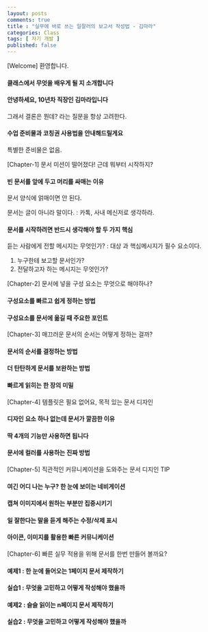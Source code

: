 ```yaml
---
layout: posts
comments: true
title : "실무에 바로 쓰는 일잘러의 보고서 작성법 - 김마라"
categories: Class
tags: [ 자기 개발 ]
published: false
---
```


[Welcome] 환영합니다.

#### 클래스에서 무엇을 배우게 될 지 소개합니다

#### 안녕하세요, 10년차 직장인 김마라입니다

그래서 결론은 뭔데? 라는 질문을 항상 고려한다.

#### 수업 준비물과 코칭권 사용법을 안내해드릴게요

특별한 준비물은 없음.

[Chapter-1] 문서 미션이 떨어졌다! 근데 뭐부터 시작하지?

#### 빈 문서를 앞에 두고 머리를 싸매는 이유

문서 양식에 얽매이면 안 된다.

문서는 글이 아니라 말이다.
 : 카톡, 사내 메신저로 생각하라.

#### 문서를 시작하려면 반드시 생각해야 할 두 가지 핵심

듣는 사람에게 전할 메시지는 무엇인가?
 : 대상 과 핵심메시지가 필수 요소이다.

1. 누구한테 보고할 문서인가?
2. 전달하고자 하는 메시지는 무엇인가?

[Chapter-2] 문서에 넣을 구성 요소는 무엇으로 해야하나?

#### 구성요소를 빠르고 쉽게 정하는 방법

#### 구성요소를 문서에 옮길 때 주요한 포인트

[Chapter-3] 매끄러운 문서의 순서는 어떻게 정하는 걸까?

#### 문서의 순서를 결정하는 방법

#### 더 탄탄하게 문서를 보완하는 방법

#### 빠르게 읽히는 한 장의 미밀

[Chapter-4] 템플릿은 필요 없어요, 목적 있는 문서 디자인

#### 디자인 요소 하나 없는데 문서가 깔끔한 이유

#### 딱 4개의 기능만 사용하면 됩니다

#### 문서에 컬러를 사용하는 진짜 방법

[Chapter-5] 직관적인 커뮤니케이션을 도와주는 문서 디지인 TIP

#### 여긴 어디 나는 누구? 한 눈에 보이는 네비게이션

#### 캡쳐 이미지에서 원하는 부분만 집중시키기

#### 일 잘한다는 말을 듣게 해주는 수정/삭제 표시

#### 아이콘, 이미지를 활용한 빠른 커뮤니케이션

[Chapter-6] 빠른 실무 적용을 위해 문서를 한번 만들어 볼까요?

#### 예제1 : 한 눈에 들어오는 1페이지 문서 제작하기

#### 실습1 : 무엇을 고민하고 어떻게 작성해야 했을까

#### 예제2 : 슬슬 읽이는 n페이지 문서 제작하기

#### 실습2 : 무엇을 고민하고 어떻게 작성해야 했을까
